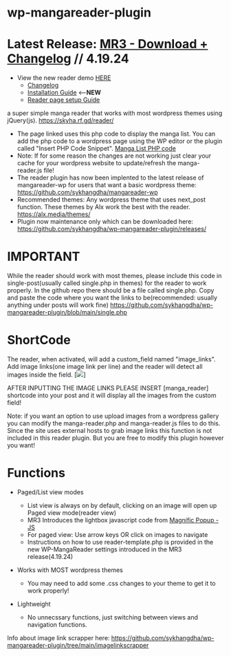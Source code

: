 # wp-mangareader-plugin

# Latest Release: [MR3 - Download + Changelog](http://github.com/sykhangdha/wp-mangareader-plugin/releases/tag/MR3/ "MR3 - Download + Changelog") // 4.19.24 
- View the new reader demo [HERE](https://skyha.rf.gd/choujin-x-6/ "New Reader DEMO")
	- [Changelog](https://skyha.rf.gd/project-releases/#tab-5791 "Changelog")
	- [Installation Guide](https://skyha.rf.gd/project-releases/#tab-5792 "Installation Guide") <--**NEW**
	- [Reader page setup Guide](https://skyha.rf.gd/project-releases/#tab-5793 "Reader page setup Guide")


a super simple manga reader that works with most wordpress themes using jQuery(js).
https://skyha.rf.gd/reader/

* The page linked uses this php code to display the manga list. You can add the php code to a wordpress page using the WP editor or the plugin called "Insert PHP Code Snippet". [Manga List PHP code](https://github.com/sykhangdha/wp-mangareader-plugin/blob/main/reader-example.php)
* Note: If for some reason the changes are not working just clear your cache for your wordpress website to update/refresh the manga-reader.js file!
* The reader plugin has now been implented to the latest release of mangareader-wp for users that want a basic wordpress theme: https://github.com/sykhangdha/mangareader-wp
* Recommended themes: Any wordpress theme that uses next_post function. These themes by Alx work the best with the reader. https://alx.media/themes/
* Plugin now maintenance only which can be downloaded here: https://github.com/sykhangdha/wp-mangareader-plugin/releases/



# IMPORTANT

While the reader should work with most themes, please include this code in single-post(usually called single.php in themes) for the reader to work properly.
In the github repo there should be a file called single.php. Copy and paste the code where you want the links to be(recommended: usually anything under posts will work fine) https://github.com/sykhangdha/wp-mangareader-plugin/blob/main/single.php

# ShortCode
The reader, when activated, will add a custom_field named "image_links". Add image links(one image link per line) and the reader will detect all images inside the field.
[<img src="http://i.epvpimg.com/t1RIcab.png">]

AFTER INPUTTING THE IMAGE LINKS PLEASE INSERT [manga_reader] shortcode into your post and it will display all the images from the custom field!

Note: if you want an option to use upload images from a wordpress gallery you can modify the manga-reader.php and manga-reader.js files to do this. Since the site uses external hosts to grab image links this function is not included in this reader plugin. But you are free to modify this plugin however you want! 

# Functions
  * Paged/List view modes
      * List view is always on by default, clicking on an image will open up Paged view mode(reader view)
      * MR3 Introduces the lightbox javascript code from [Magnific Popup - JS](https://dimsemenov.com/plugins/magnific-popup/ "Magnific Popup - JS")
      * For paged view: Use arrow keys OR click on images to navigate
      * Instructions on how to use reader-template.php is provided in the new WP-MangaReader settings introduced in the MR3 release(4.19.24)

  * Works with MOST wordpress themes
      * You may need to add some .css changes to your theme to get it to work properly!
  * Lightweight
      * No unnecssary functions, just switching between views and navigation functions.
      

Info about image link scrapper here: https://github.com/sykhangdha/wp-mangareader-plugin/tree/main/imagelinkscrapper
     
     


